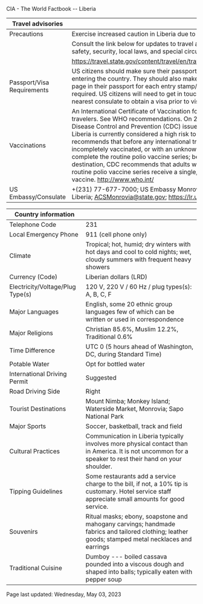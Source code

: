 CIA - The World Factbook -- Liberia

| Travel advisories | |
| --- | --- |
| Precautions | Exercise increased caution in Liberia due to crime and civil unrest. |
| | Consult the link below for updates to travel advisories and statements on safety, security, local laws, and special circumstances in this country. |
| | <https://travel.state.gov/content/travel/en/traveladvisories/traveladvisories.html> |
| Passport/Visa Requirements | US citizens should make sure their passport is valid at the date of their entering the country. They should also make sure they have at least 1 blank page in their passport for each entry stamp/visa that will be required. A visa is required. US citizens will need to get in touch with the country's embassy or nearest consulate to obtain a visa prior to visiting the country. |
| Vaccinations | An International Certificate of Vaccination for yellow fever is required for all travelers. See WHO recommendations. On 21 March 2022, the US Centers for Disease Control and Prevention (CDC) issued a Travel Alert for polio in Africa; Liberia is currently considered a high risk to travelers for polio; the CDC recommends that before any international travel, anyone unvaccinated, incompletely vaccinated, or with an unknown polio vaccination status should complete the routine polio vaccine series; before travel to any high-risk destination, CDC recommends that adults who previously completed the full, routine polio vaccine series receive a single, lifetime booster dose of polio vaccine.  <http://www.who.int/> |
| US Embassy/Consulate | +(231) 77-677-7000; US Embassy Monrovia, 502 Benson Street, Monrovia, Liberia; ACSMonrovia@state.gov; https://lr.usembassy.gov/ |

| Country information |  |
| --- | --- |
| Telephone Code | 231 |
| Local Emergency Phone | 911 (cell phone only) |
| Climate | Tropical; hot, humid; dry winters with hot days and cool to cold nights; wet, cloudy summers with frequent heavy showers |
| Currency (Code) | Liberian dollars (LRD) |
| Electricity/Voltage/Plug Type(s) | 120 V, 220 V / 60 Hz / plug types(s): A, B, C, F |
| Major Languages | English, some 20 ethnic group languages few of which can be written or used in correspondence |
| Major Religions | Christian 85.6%, Muslim 12.2%, Traditional 0.6% |
| Time Difference | UTC 0 (5 hours ahead of Washington, DC, during Standard Time) |
| Potable Water | Opt for bottled water |
| International Driving Permit | Suggested |
| Road Driving Side | Right |
| Tourist Destinations | Mount Nimba; Monkey Island; Waterside Market, Monrovia; Sapo National Park |
| Major Sports | Soccer, basketball, track and field |
| Cultural Practices | Communication in Liberia typically involves more physical contact than in America. It is not uncommon for a speaker to rest their hand on your shoulder. |
| Tipping Guidelines | Some restaurants add a service charge to the bill, if not, a 10% tip is customary. Hotel service staff appreciate small amounts for good service. |
| Souvenirs | Ritual masks; ebony, soapstone and mahogany carvings; handmade fabrics and tailored clothing; leather goods; stamped metal necklaces and earrings |
| Traditional Cuisine | Dumboy --- boiled cassava pounded into a viscous dough and shaped into balls; typically eaten with pepper soup |

Page last updated: Wednesday, May 03, 2023
